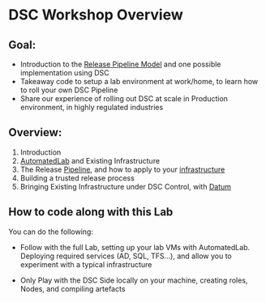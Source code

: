 # DSC Workshop Overview

## Goal:
  - Introduction to the [Release Pipeline Model](https://aka.ms/TRPM) and one possible implementation using DSC
  - Takeaway code to setup a lab environment at work/home, to learn how to roll your own DSC Pipeline
  - Share our experience of rolling out DSC at scale in Production environment, in highly regulated industries 



## Overview:

1. Introduction
2. [AutomatedLab](https://youtu.be/lrPlRvFR5fA) and Existing Infrastructure
3. The Release [Pipeline](https://gaelcolas.files.wordpress.com/2018/04/samplemodule_pipeline.mp4), and how to apply to your [infrastructure](https://gaelcolas.files.wordpress.com/2018/04/demo_dsc_sol.mp4)
4. Building a trusted release process 
5. Bringing Existing Infrastructure under DSC Control, with [Datum](https://gaelcolas.files.wordpress.com/2018/04/datum_quick.mp4)


## How to code along with this Lab

You can do the following:
- Follow with the full Lab, setting up your lab VMs with AutomatedLab. Deploying required services (AD, SQL, TFS...), and allow you to experiment with a typical infrastructure

- Only Play with the DSC Side locally on your machine, creating roles, Nodes, and compiling artefacts

